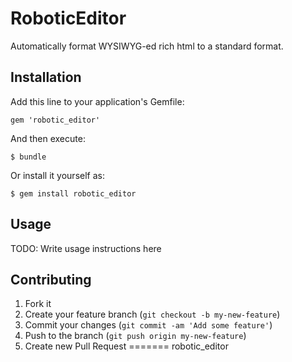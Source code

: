 # RoboticEditor

Automatically format WYSIWYG-ed rich html to a standard format.

## Installation

Add this line to your application's Gemfile:

    gem 'robotic_editor'

And then execute:

    $ bundle

Or install it yourself as:

    $ gem install robotic_editor

## Usage

TODO: Write usage instructions here

## Contributing

1. Fork it
2. Create your feature branch (`git checkout -b my-new-feature`)
3. Commit your changes (`git commit -am 'Add some feature'`)
4. Push to the branch (`git push origin my-new-feature`)
5. Create new Pull Request
=======
robotic_editor

